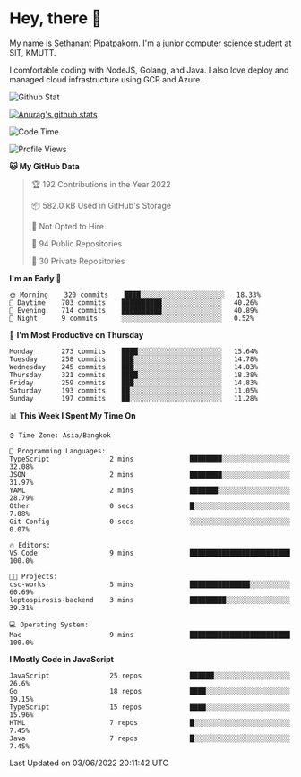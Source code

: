 # Hey, there 🙌
My name is Sethanant Pipatpakorn. I'm a junior computer science student at SIT, KMUTT.

I comfortable coding with NodeJS, Golang, and Java. I also love deploy and managed cloud infrastructure using GCP and Azure.

![Github Stat](https://github-profile-summary-cards.vercel.app/api/cards/profile-details?username=thetkpark&theme=dracula)

[![Anurag's github stats](https://github-readme-stats.vercel.app/api?username=thetkpark&count_private=true&show_icons=true&theme=tokyonight)](https://github.com/anuraghazra/github-readme-stats)

<!--START_SECTION:waka-->
![Code Time](http://img.shields.io/badge/Code%20Time-0%20secs-blue)

![Profile Views](http://img.shields.io/badge/Profile%20Views-10-blue)

**🐱 My GitHub Data** 

> 🏆 192 Contributions in the Year 2022
 > 
> 📦 582.0 kB Used in GitHub's Storage 
 > 
> 🚫 Not Opted to Hire
 > 
> 📜 94 Public Repositories 
 > 
> 🔑 30 Private Repositories  
 > 
**I'm an Early 🐤** 

```text
🌞 Morning    320 commits    ████░░░░░░░░░░░░░░░░░░░░░   18.33% 
🌆 Daytime    703 commits    ██████████░░░░░░░░░░░░░░░   40.26% 
🌃 Evening    714 commits    ██████████░░░░░░░░░░░░░░░   40.89% 
🌙 Night      9 commits      ░░░░░░░░░░░░░░░░░░░░░░░░░   0.52%

```
📅 **I'm Most Productive on Thursday** 

```text
Monday       273 commits    ████░░░░░░░░░░░░░░░░░░░░░   15.64% 
Tuesday      258 commits    ███░░░░░░░░░░░░░░░░░░░░░░   14.78% 
Wednesday    245 commits    ███░░░░░░░░░░░░░░░░░░░░░░   14.03% 
Thursday     321 commits    ████░░░░░░░░░░░░░░░░░░░░░   18.38% 
Friday       259 commits    ███░░░░░░░░░░░░░░░░░░░░░░   14.83% 
Saturday     193 commits    ██░░░░░░░░░░░░░░░░░░░░░░░   11.05% 
Sunday       197 commits    ██░░░░░░░░░░░░░░░░░░░░░░░   11.28%

```


📊 **This Week I Spent My Time On** 

```text
⌚︎ Time Zone: Asia/Bangkok

💬 Programming Languages: 
TypeScript               2 mins              ████████░░░░░░░░░░░░░░░░░   32.08% 
JSON                     2 mins              ████████░░░░░░░░░░░░░░░░░   31.97% 
YAML                     2 mins              ███████░░░░░░░░░░░░░░░░░░   28.79% 
Other                    0 secs              █░░░░░░░░░░░░░░░░░░░░░░░░   7.08% 
Git Config               0 secs              ░░░░░░░░░░░░░░░░░░░░░░░░░   0.07%

🔥 Editors: 
VS Code                  9 mins              █████████████████████████   100.0%

🐱‍💻 Projects: 
csc-works                5 mins              ███████████████░░░░░░░░░░   60.69% 
leptospirosis-backend    3 mins              █████████░░░░░░░░░░░░░░░░   39.31%

💻 Operating System: 
Mac                      9 mins              █████████████████████████   100.0%

```

**I Mostly Code in JavaScript** 

```text
JavaScript               25 repos            ██████░░░░░░░░░░░░░░░░░░░   26.6% 
Go                       18 repos            ████░░░░░░░░░░░░░░░░░░░░░   19.15% 
TypeScript               15 repos            ████░░░░░░░░░░░░░░░░░░░░░   15.96% 
HTML                     7 repos             █░░░░░░░░░░░░░░░░░░░░░░░░   7.45% 
Java                     7 repos             █░░░░░░░░░░░░░░░░░░░░░░░░   7.45%

```



 Last Updated on 03/06/2022 20:11:42 UTC
<!--END_SECTION:waka-->
